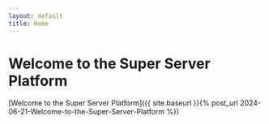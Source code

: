 ```yaml
---
layout: default
title: Home
---
```


# Welcome to the Super Server Platform

[Welcome to the Super Server Platform]({{ site.baseurl }}{% post_url 2024-06-21-Welcome-to-the-Super-Server-Platform %})
